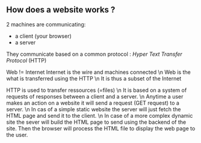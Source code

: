 
## How does a website works ?

2 machines are communicating:
- a client (your browser)
- a server

They communicate based on a common protocol : *Hyper Text Transfer Protocol* (HTTP)

Web != Internet
Internet is the wire and machines connected \n
Web is the what is transferred using the HTTP \n
It is thus a subset of the Internet

HTTP is used to transfer ressources (=files) \n
It is based on a system of requests of responses between a client and a server. \n
Anytime a user makes an action on a website it will send a request (GET request) to a server. \n
In cas of a simple static website the server will just fetch the HTML page and send it to the client. \n
In case of a more complex dynamic site the sever will build the HTML page to send using the backend of the site.
Then the browser will process the HTML file to display the web page to the user.






